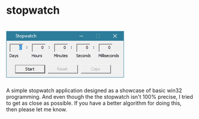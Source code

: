 # stopwatch

# ![icon](stopwatch.png)

A simple stopwatch application designed as a showcase of basic win32 programming. And even though the the stopwatch isn't 100% precise, I tried to get as close as possible. If you have a better algorithm for doing this, then please let me know.
